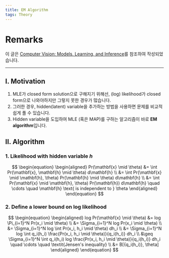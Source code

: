 ```yaml
---
title: EM Algorithm
tags: Theory
---
```


# Remarks
이 글은 [Computer Vision: Models, Learning, and Inference](http://www.computervisionmodels.com/)를 참조하여 작성되었습니다.

<!--more-->

---

## I. Motivation
1) MLE가 closed form solution으로 구해지기 위해선, (log) likelihood가 closed form으로 나와야하지만 그렇지 못한 경우가 많습니다.
2) 그러한 경우, hidden(latent) variable을 추가하는 방법을 사용하면 문제를 비교적 쉽게 풀 수 있습니다.
3) Hidden variable을 도입하여 MLE (혹은 MAP)를 구하는 알고리즘이 바로 **EM algorithm**입니다.

## II. Algorithm
### 1. Likelihood with hidden variable $h$

$$ \begin{equation}
\begin{aligned}
    Pr(\mathbf{x} \mid \theta)
    &= \int Pr(\mathbf{x}, \mathbf{h} \mid \theta) d\mathbf{h} \\
    &= \int Pr(\mathbf{x} \mid \mathbf{h}, \theta) Pr(\mathbf{h} \mid \theta) d\mathbf{h} \\
    &= \int Pr(\mathbf{x} \mid \mathbf{h}, \theta) Pr(\mathbf{h}) d\mathbf{h} \quad \cdots \quad \mathbf{h} \text{ is independent to } \theta
\end{aligned}
\end{equation} $$

### 2. Define a lower bound on log likelihood

$$ \begin{equation}
\begin{aligned}
    log Pr(\mathbf{x} \mid \theta)
    &= log \Pi_{i=1}^N Pr(x_i \mid \theta) \\
    &= \Sigma_{i=1}^N log Pr(x_i \mid \theta) \\
    &= \Sigma_{i=1}^N log \int Pr(x_i, h_i \mid \theta) dh_i \\
    &= \Sigma_{i=1}^N log \int q_i(h_i) \frac{Pr(x_i, h_i \mid \theta)}{q_i(h_i)} dh_i \\
    &\geq \Sigma_{i=1}^N \int q_i(h_i) log \frac{Pr(x_i, h_i \mid \theta)}{q_i(h_i)} dh_i \quad \cdots \quad \textit{Jensen's inequality} \\
    &= B[{q_i(h_i)}, \theta]
\end{aligned}
\end{equation} $$

